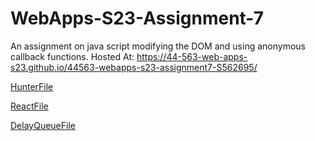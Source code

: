# WebApps-S23-Assignment-7
An assignment on java script modifying the DOM and using anonymous callback functions.
Hosted At: <https://44-563-web-apps-s23.github.io/44563-webapps-s23-assignment7-S562695/>

[HunterFile](C:\Users\S562695\Desktop\webapp-repos\44563-webapps-s23-assignment7-S562695\hunter.html)

[ReactFile](C:\Users\S562695\Desktop\webapp-repos\44563-webapps-s23-assignment7-S562695\react.html>)

[DelayQueueFile](C:\Users\S562695\Desktop\webapp-repos\44563-webapps-s23-assignment7-S562695\delayq.html)